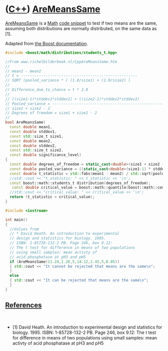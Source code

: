 # ([C++](Cpp.md)) [AreMeansSame](CppAreMeansSame.md)

[AreMeansSame](CppAreMeansSame.md) is a [Math](CppMath.md) [code
snippet](CppCodeSnippets.md) to test if two means are the same,
assuming both distributions are normally distributed, on the same data
as [1].

Adapted from [the Boost
documentation](http://www.boost.org/doc/libs/1_42_0/libs/math/doc/sf_and_dist/html/math_toolkit/dist/stat_tut/weg/st_eg/two_sample_students_t.html).

```c++
#include <boost/math/distributions/students_t.hpp>

//From www.richelbilderbeek.nl/CppAreMeansSame.htm
//
// mean1 - mean2
// t = ----------------------------------------------------
// SQRT (pooled_variance * ( (1.0/size1) + (1.0/size2) )
//
// Difference_due_to_chance = t * 2.0
//
// ((size1-1)*stddev1*stddev1) + ((size2-1)*stddev2*stddev2)
// Pooled_variance = --------------------------------------------------------- )
// size1 + size2 - 2
// Degrees of freedom = size1 + size2 - 2
//
bool AreMeansSame(
  const double mean1,
  const double stddev1,
  const std::size_t size1,
  const double mean2,
  const double stddev2,
  const std::size_t size2,
  const double significance_level)
{
  const double degrees_of_freedom = static_cast<double>(size1 + size2 - 2);
  const double pooled_variance = ((static_cast<double>(size1-1) * stddev1 * stddev1)   + (static_cast<double>(size2-1) * stddev2 * stddev2))   / degrees_of_freedom;
  const double t_statistic = std::fabs(mean1 - mean2) / std::sqrt(pooled_variance * (     (1.0 / static_cast<double>(size1))   + (1.0 / static_cast<double>(size2)) ) );
  //std::cout << "t_statistic: " << t_statistic << '\n';
  const boost::math::students_t distribution(degrees_of_freedom);
   const double critical_value = boost::math::quantile(boost::math::complement(distribution,     significance_level / 2.0));
  //std::cout << "critical_value: " << critical_value << '\n';
  return (t_statistic < critical_value);
}

#include <iostream>

int main()
{
  //Values from
  // * David Heath. An introduction to experimental
  // design and statistics for biology. 1995.
  // ISBN: 1-85728-132-2 PB. Page 246, box 9.12:
  // The t test for difference in means of two populations
  // using small samples: mean activty of
  // acid phosphatase at pH3 and pH5
  if (AreMeansSame(11.24,1.26,5,14.12,1.45,5,0.05))
  { std::cout << "It cannot be rejected that means are the same\n";
  }
  else
  { std::cout << "It can be rejected that means are the same\n";
  }
}
```

[References](CppReferences.md)
-------------------------------

 

 * [1] David Heath. An introduction to experimental design and statistics for biology. 1995. ISBN: 1-85728-132-2 PB. Page 246, box 9.12: The t test for difference in means of two populations using small samples: mean activty of acid phosphatase at pH3 and pH5

